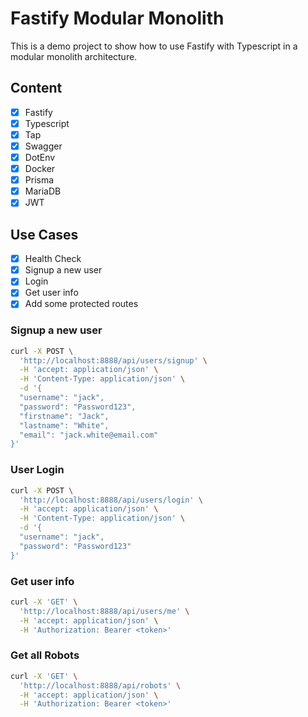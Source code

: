 # Fastify Modular Monolith

This is a demo project to show how to use Fastify with Typescript in a modular monolith architecture.

## Content
* [x] Fastify
* [x] Typescript
* [x] Tap
* [x] Swagger
* [x] DotEnv
* [x] Docker
* [x] Prisma
* [x] MariaDB
* [x] JWT

## Use Cases
* [x] Health Check
* [x] Signup a new user
* [x] Login
* [x] Get user info
* [x] Add some protected routes

### Signup a new user

```bash
curl -X POST \
  'http://localhost:8888/api/users/signup' \
  -H 'accept: application/json' \
  -H 'Content-Type: application/json' \
  -d '{
  "username": "jack",
  "password": "Password123",
  "firstname": "Jack",
  "lastname": "White",
  "email": "jack.white@email.com"
}'
```

### User Login

```bash
curl -X POST \
  'http://localhost:8888/api/users/login' \
  -H 'accept: application/json' \
  -H 'Content-Type: application/json' \
  -d '{
  "username": "jack",
  "password": "Password123"
}'
```

### Get user info

```bash
curl -X 'GET' \
  'http://localhost:8888/api/users/me' \
  -H 'accept: application/json' \
  -H 'Authorization: Bearer <token>' 
```

### Get all Robots

```bash
curl -X 'GET' \
  'http://localhost:8888/api/robots' \
  -H 'accept: application/json' \
  -H 'Authorization: Bearer <token>' 
```